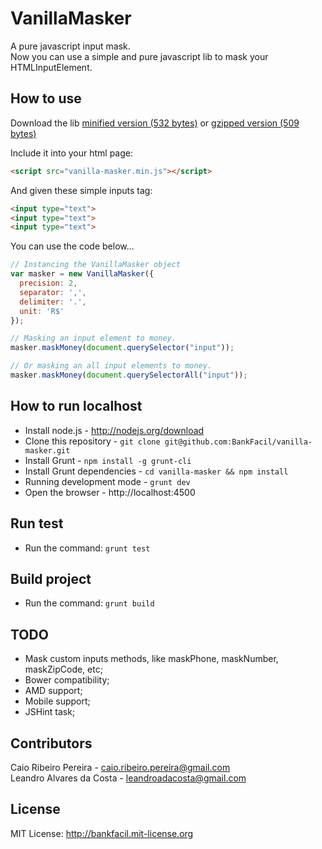 # VanillaMasker

A pure javascript input mask.  
Now you can use a simple and pure javascript lib to mask your HTMLInputElement.

## How to use

Download the lib [minified version (532 bytes)](https://raw.githubusercontent.com/BankFacil/vanilla-masker/master/build/vanilla-masker.min.js) or [gzipped version (509 bytes)](https://raw.githubusercontent.com/BankFacil/vanilla-masker/master/build/vanilla-masker.min.gz.js)

Include it into your html page:
``` html
<script src="vanilla-masker.min.js"></script>
```

And given these simple inputs tag:
``` html
<input type="text">
<input type="text">
<input type="text">
```

You can use the code below...
``` javascript
// Instancing the VanillaMasker object
var masker = new VanillaMasker({
  precision: 2,
  separator: ',',
  delimiter: '.',
  unit: 'R$'
});

// Masking an input element to money.
masker.maskMoney(document.querySelector("input"));

// Or masking an all input elements to money.
masker.maskMoney(document.querySelectorAll("input"));
```

## How to run localhost

* Install node.js - http://nodejs.org/download
* Clone this repository - `git clone git@github.com:BankFacil/vanilla-masker.git`
* Install Grunt - `npm install -g grunt-cli`
* Install Grunt dependencies - `cd vanilla-masker && npm install`
* Running development mode - `grunt dev`
* Open the browser - http://localhost:4500

## Run test

* Run the command: `grunt test`

## Build project

* Run the command: `grunt build`

## TODO

* Mask custom inputs methods, like maskPhone, maskNumber, maskZipCode, etc;
* Bower compatibility;
* AMD support;
* Mobile support;
* JSHint task;

## Contributors

Caio Ribeiro Pereira - caio.ribeiro.pereira@gmail.com  
Leandro Alvares da Costa - leandroadacosta@gmail.com

## License

MIT License: http://bankfacil.mit-license.org
